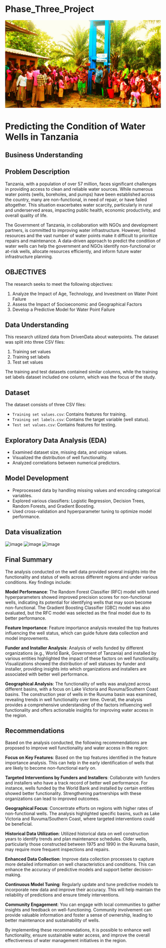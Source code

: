 # Phase_Three_Project
![image](https://github.com/JoelKy-coder/Phase_Three_Project/blob/main/IMG-20180422-WA0030%20(1).jpg)
# Predicting the Condition of Water Wells in Tanzania
## Business Understanding
## Problem Description
Tanzania, with a population of over 57 million, faces significant challenges in providing access to clean and reliable water sources. While numerous water points (wells, boreholes, and pumps) have been established across the country, many are non-functional, in need of repair, or have failed altogether. This situation exacerbates water scarcity, particularly in rural and underserved areas, impacting public health, economic productivity, and overall quality of life.

The Government of Tanzania, in collaboration with NGOs and development partners, is committed to improving water infrastructure. However, limited resources and the vast number of water points make it difficult to prioritize repairs and maintenance. A data-driven approach to predict the condition of water wells can help the government and NGOs identify non-functional or at-risk wells, allocate resources efficiently, and inform future water infrastructure planning.
## OBJECTIVES
The research seeks to meet the following objectives:

1. Analyze the Impact of Age, Technology, and Investment on Water Point Failure
2. Assess the Impact of Socioeconomic and Geographical Factors
3. Develop a Predictive Model for Water Point Failure
## Data Understanding
This research utilized data from DrivenData about waterpoints. The dataset was split into three CSV files:

1. Training set values
2. Training set labels
3. Test set values
   
The training and test datasets contained similar columns, while the training set labels dataset included one column, which was the focus of the study.
## Dataset
The dataset consists of three CSV files:
- `Training set values.csv`: Contains features for training.
- `Training set labels.csv`: Contains the target variable (well status).
- `Test set values.csv`: Contains features for testing.

## Exploratory Data Analysis (EDA)
- Examined dataset size, missing data, and unique values.
- Visualized the distribution of well functionality.
- Analyzed correlations between numerical predictors.

## Model Development
- Preprocessed data by handling missing values and encoding categorical variables.
- Explored various classifiers: Logistic Regression, Decision Trees, Random Forests, and Gradient Boosting.
- Used cross-validation and hyperparameter tuning to optimize model performance.

## Data visualization
![image](https://github.com/user-attachments/assets/baca37d5-4f90-467f-9432-5a67756ee456)
![image](https://github.com/user-attachments/assets/fb66c424-1ec1-4a4c-b29c-0c7f1f885428)
![image](https://github.com/user-attachments/assets/e1edc015-41a8-4b8c-812d-10c7f683904e)


## Final Summary
The analysis conducted on the well data provided several insights into the functionality and status of wells across different regions and under various conditions. Key findings include:

**Model Performance**:
The Random Forest Classifier (RFC) model with tuned hyperparameters showed improved precision scores for non-functional wells, indicating its potential for identifying wells that may soon become non-functional.
The Gradient Boosting Classifier (GBC) model was also evaluated, but the RFC model was selected as the final model due to its better performance.

**Feature Importance**:
Feature importance analysis revealed the top features influencing the well status, which can guide future data collection and model improvements.

**Funder and Installer Analysis**:
Analysis of wells funded by different organizations (e.g., World Bank, Government of Tanzania) and installed by various entities highlighted the impact of these factors on well functionality.
Visualizations showed the distribution of well statuses by funder and installer, providing insights into which organizations and installers are associated with better well performance.

**Geographical Analysis**:
The functionality of wells was analyzed across different basins, with a focus on Lake Victoria and Ruvuma/Southern Coast basins.
The construction year of wells in the Ruvuma basin was examined, revealing trends in well functionality over time.
Overall, the analysis provides a comprehensive understanding of the factors influencing well functionality and offers actionable insights for improving water access in the region.

## Recommendations
Based on the analysis conducted, the following recommendations are proposed to improve well functionality and water access in the region:

**Focus on Key Features**:
Based on the top features identified in the feature importance analysis. This can help in the early identification of wells that are likely to become non-functional early on.

**Targeted Interventions by Funders and Installers**:
Collaborate with funders and installers who have a track record of better well performance. For instance, wells funded by the World Bank and installed by certain entities showed better functionality. Strengthening partnerships with these organizations can lead to improved outcomes.

**Geographical Focus**:
Concentrate efforts on regions with higher rates of non-functional wells. The analysis highlighted specific basins, such as Lake Victoria and Ruvuma/Southern Coast, where targeted interventions could be beneficial.

**Historical Data Utilization**:
Utilized historical data on well construction years to identify trends and plan maintenance schedules. Older wells, particularly those constructed between 1975 and 1990 in the Ruvuma basin, may require more frequent inspections and repairs.

**Enhanced Data Collection**:
Improve data collection processes to capture more detailed information on well characteristics and conditions. This can enhance the accuracy of predictive models and support better decision-making.

**Continuous Model Tuning**:
Regularly update and tune predictive models to incorporate new data and improve their accuracy. This will help maintain the reliability of predictions and ensure timely interventions.

**Community Engagement**:
You can engage with local communities to gather insights and feedback on well-functioning. Community involvement can provide valuable information and foster a sense of ownership, leading to better maintenance and sustainability of wells.

By implementing these recommendations, it is possible to enhance well functionality, ensure sustainable water access, and improve the overall effectiveness of water management initiatives in the region.

